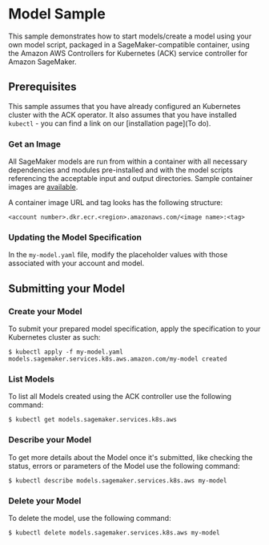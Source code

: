 # Model Sample

This sample demonstrates how to start models/create a model using your own model script, packaged in a SageMaker-compatible container, using the Amazon AWS Controllers for Kubernetes (ACK) service controller for Amazon SageMaker.                     

## Prerequisites

This sample assumes that you have already configured an Kubernetes cluster with the ACK operator. It also assumes that you have installed `kubectl` - you can find a link on our [installation page](To do).

### Get an Image

All SageMaker models are run from within a container with all necessary dependencies and modules pre-installed and with the model scripts referencing the acceptable input and output directories. Sample container images are [available](https://docs.aws.amazon.com/sagemaker/latest/dg/sagemaker-algo-docker-registry-paths.html).

A container image URL and tag looks has the following structure:
```
<account number>.dkr.ecr.<region>.amazonaws.com/<image name>:<tag>
```

### Updating the Model Specification

In the `my-model.yaml` file, modify the placeholder values with those associated with your account and model.

## Submitting your Model

### Create your Model
To submit your prepared model specification, apply the specification to your Kubernetes cluster as such:
```
$ kubectl apply -f my-model.yaml
models.sagemaker.services.k8s.aws.amazon.com/my-model created
```

### List Models
To list all Models created using the ACK controller use the following command:
```
$ kubectl get models.sagemaker.services.k8s.aws
```

### Describe your Model
To get more details about the Model once it's submitted, like checking the status, errors or parameters of the Model use the following command:
```
$ kubectl describe models.sagemaker.services.k8s.aws my-model
```

### Delete your Model
To delete the model, use the following command:
```
$ kubectl delete models.sagemaker.services.k8s.aws my-model
```